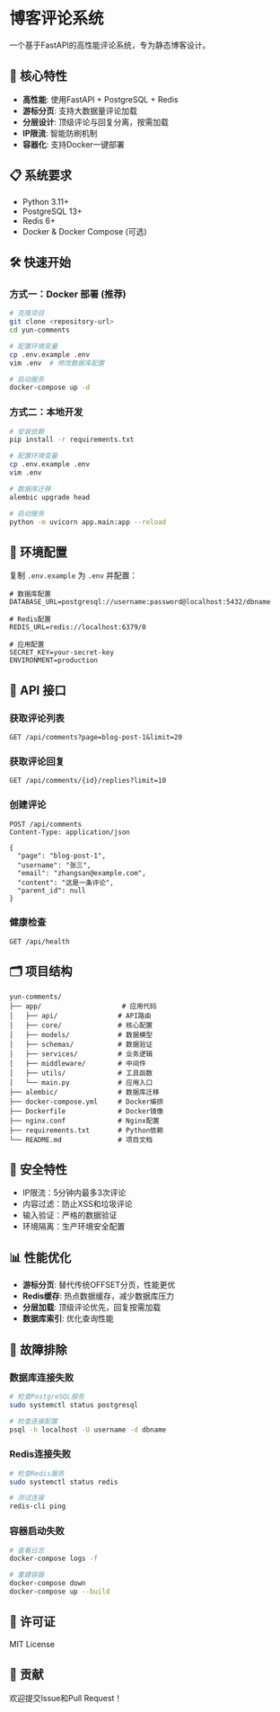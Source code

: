 # 博客评论系统

一个基于FastAPI的高性能评论系统，专为静态博客设计。

## 🚀 核心特性

- **高性能**: 使用FastAPI + PostgreSQL + Redis
- **游标分页**: 支持大数据量评论加载
- **分层设计**: 顶级评论与回复分离，按需加载
- **IP限流**: 智能防刷机制
- **容器化**: 支持Docker一键部署

## 📋 系统要求

- Python 3.11+
- PostgreSQL 13+
- Redis 6+
- Docker & Docker Compose (可选)

## 🛠️ 快速开始

### 方式一：Docker 部署 (推荐)

```bash
# 克隆项目
git clone <repository-url>
cd yun-comments

# 配置环境变量
cp .env.example .env
vim .env  # 修改数据库配置

# 启动服务
docker-compose up -d
```

### 方式二：本地开发

```bash
# 安装依赖
pip install -r requirements.txt

# 配置环境变量
cp .env.example .env
vim .env

# 数据库迁移
alembic upgrade head

# 启动服务
python -m uvicorn app.main:app --reload
```

## 🔧 环境配置

复制 `.env.example` 为 `.env` 并配置：

```env
# 数据库配置
DATABASE_URL=postgresql://username:password@localhost:5432/dbname

# Redis配置
REDIS_URL=redis://localhost:6379/0

# 应用配置
SECRET_KEY=your-secret-key
ENVIRONMENT=production
```

## 📡 API 接口

### 获取评论列表
```http
GET /api/comments?page=blog-post-1&limit=20
```

### 获取评论回复
```http
GET /api/comments/{id}/replies?limit=10
```

### 创建评论
```http
POST /api/comments
Content-Type: application/json

{
  "page": "blog-post-1",
  "username": "张三",
  "email": "zhangsan@example.com",
  "content": "这是一条评论",
  "parent_id": null
}
```

### 健康检查
```http
GET /api/health
```

## 🗂️ 项目结构

```
yun-comments/
├── app/                    # 应用代码
│   ├── api/               # API路由
│   ├── core/              # 核心配置
│   ├── models/            # 数据模型
│   ├── schemas/           # 数据验证
│   ├── services/          # 业务逻辑
│   ├── middleware/        # 中间件
│   ├── utils/             # 工具函数
│   └── main.py            # 应用入口
├── alembic/               # 数据库迁移
├── docker-compose.yml     # Docker编排
├── Dockerfile             # Docker镜像
├── nginx.conf             # Nginx配置
├── requirements.txt       # Python依赖
└── README.md              # 项目文档
```

## 🔐 安全特性

- IP限流：5分钟内最多3次评论
- 内容过滤：防止XSS和垃圾评论
- 输入验证：严格的数据验证
- 环境隔离：生产环境安全配置

## 📊 性能优化

- **游标分页**: 替代传统OFFSET分页，性能更优
- **Redis缓存**: 热点数据缓存，减少数据库压力
- **分层加载**: 顶级评论优先，回复按需加载
- **数据库索引**: 优化查询性能

## 🐛 故障排除

### 数据库连接失败
```bash
# 检查PostgreSQL服务
sudo systemctl status postgresql

# 检查连接配置
psql -h localhost -U username -d dbname
```

### Redis连接失败
```bash
# 检查Redis服务
sudo systemctl status redis

# 测试连接
redis-cli ping
```

### 容器启动失败
```bash
# 查看日志
docker-compose logs -f

# 重建容器
docker-compose down
docker-compose up --build
```

## 📝 许可证

MIT License

## 🤝 贡献

欢迎提交Issue和Pull Request！
